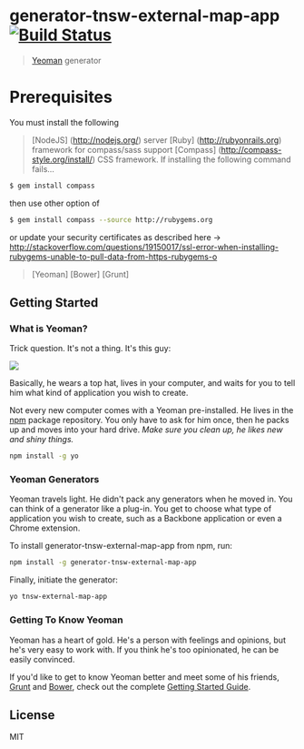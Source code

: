 # generator-tnsw-external-map-app [![Build Status](https://secure.travis-ci.org/vajnorcan/generator-tnsw-external-map-app.png?branch=master)](https://travis-ci.org/vajnorcan/generator-tnsw-external-map-app)

> [Yeoman](http://yeoman.io) generator

# Prerequisites

You must install the following
> [NodeJS] (http://nodejs.org/) server
> [Ruby] (http://rubyonrails.org) framework for compass/sass support
> [Compass] (http://compass-style.org/install/) CSS framework. If installing the following command fails...
```bash
$ gem install compass
```
then use other option of 
```bash
$ gem install compass --source http://rubygems.org
```
or update your security certificates as described here -> http://stackoverflow.com/questions/19150017/ssl-error-when-installing-rubygems-unable-to-pull-data-from-https-rubygems-o

> [Yeoman]
> [Bower]
> [Grunt]

## Getting Started

### What is Yeoman?

Trick question. It's not a thing. It's this guy:

![](http://i.imgur.com/JHaAlBJ.png)

Basically, he wears a top hat, lives in your computer, and waits for you to tell him what kind of application you wish to create.

Not every new computer comes with a Yeoman pre-installed. He lives in the [npm](https://npmjs.org) package repository. You only have to ask for him once, then he packs up and moves into your hard drive. *Make sure you clean up, he likes new and shiny things.*

```bash
npm install -g yo
```

### Yeoman Generators

Yeoman travels light. He didn't pack any generators when he moved in. You can think of a generator like a plug-in. You get to choose what type of application you wish to create, such as a Backbone application or even a Chrome extension.

To install generator-tnsw-external-map-app from npm, run:

```bash
npm install -g generator-tnsw-external-map-app
```

Finally, initiate the generator:

```bash
yo tnsw-external-map-app
```

### Getting To Know Yeoman

Yeoman has a heart of gold. He's a person with feelings and opinions, but he's very easy to work with. If you think he's too opinionated, he can be easily convinced.

If you'd like to get to know Yeoman better and meet some of his friends, [Grunt](http://gruntjs.com) and [Bower](http://bower.io), check out the complete [Getting Started Guide](https://github.com/yeoman/yeoman/wiki/Getting-Started).


## License

MIT
